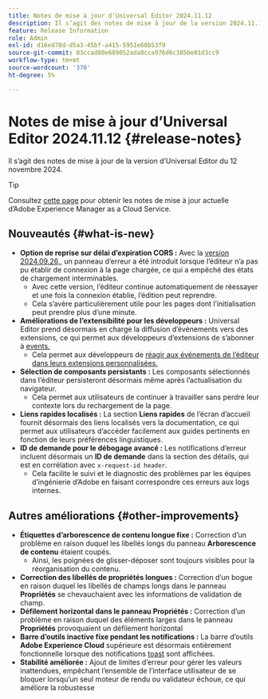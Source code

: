 ```yaml
---
title: Notes de mise à jour d’Universal Editor 2024.11.12
description: Il s’agit des notes de mise à jour de la version 2024.11.12 d’Universal Editor.
feature: Release Information
role: Admin
exl-id: d16ed78d-d5a3-45bf-a415-5951e60b53f9
source-git-commit: 03ccad00e689052ada8cca976d6c385be01d3cc9
workflow-type: tm+mt
source-wordcount: '370'
ht-degree: 5%

---
```



# Notes de mise à jour d’Universal Editor 2024.11.12 {#release-notes}

Il s’agit des notes de mise à jour de la version d’Universal Editor du 12 novembre 2024.

>[!TIP]
>
>Consultez [cette page](/help/release-notes/release-notes-cloud/release-notes-current.md) pour obtenir les notes de mise à jour actuelle d’Adobe Experience Manager as a Cloud Service.

## Nouveautés {#what-is-new}

* **Option de reprise sur délai d’expiration CORS :** Avec la [version 2024.09.26,](/help/release-notes/universal-editor/2024/2024-09-26.md), un panneau d’erreur a été introduit lorsque l’éditeur n’a pas pu établir de connexion à la page chargée, ce qui a empêché des états de chargement interminables.
   * Avec cette version, l’éditeur continue automatiquement de réessayer et une fois la connexion établie, l’édition peut reprendre.
   * Cela s’avère particulièrement utile pour les pages dont l’initialisation peut prendre plus d’une minute.
* **Améliorations de l’extensibilité pour les développeurs :** Universal Editor prend désormais en charge la diffusion d’événements vers des extensions, ce qui permet aux développeurs d’extensions de s’abonner à [events.](/help/implementing/universal-editor/events.md)
   * Cela permet aux développeurs de [réagir aux événements de l’éditeur dans leurs extensions personnalisées.](/help/implementing/universal-editor/customizing.md#extending)
* **Sélection de composants persistants :** Les composants sélectionnés dans l’éditeur persisteront désormais même après l’actualisation du navigateur.
   * Cela permet aux utilisateurs de continuer à travailler sans perdre leur contexte lors du rechargement de la page.
* **Liens rapides localisés :** La section **Liens rapides** de l’écran d’accueil fournit désormais des liens localisés vers la documentation, ce qui permet aux utilisateurs d’accéder facilement aux guides pertinents en fonction de leurs préférences linguistiques.
* **ID de demande pour le débogage avancé :** Les notifications d’erreur incluent désormais un **ID de demande** dans la section des détails, qui est en corrélation avec `x-request-id header`.
   * Cela facilite le suivi et le diagnostic des problèmes par les équipes d’ingénierie d’Adobe en faisant correspondre ces erreurs aux logs internes.

## Autres améliorations {#other-improvements}

* **Étiquettes d’arborescence de contenu longue fixe :** Correction d’un problème en raison duquel les libellés longs du panneau **Arborescence de contenu** étaient coupés.
   * Ainsi, les poignées de glisser-déposer sont toujours visibles pour la réorganisation du contenu.
* **Correction des libellés de propriétés longues :** Correction d’un bogue en raison duquel les libellés de champs longs dans le panneau **Propriétés** se chevauchaient avec les informations de validation de champ.
* **Défilement horizontal dans le panneau Propriétés :** Correction d’un problème en raison duquel des éléments larges dans le panneau **Propriétés** provoquaient un défilement horizontal
* **Barre d’outils inactive fixe pendant les notifications :** La barre d’outils **Adobe Experience Cloud** supérieure est désormais entièrement fonctionnelle lorsque des notifications [toast](https://spectrum.adobe.com/page/toast/) sont affichées.
* **Stabilité améliorée :** Ajout de limites d’erreur pour gérer les valeurs inattendues, empêchant l’ensemble de l’interface utilisateur de se bloquer lorsqu’un seul moteur de rendu ou validateur échoue, ce qui améliore la robustesse
